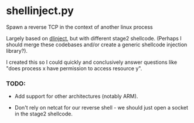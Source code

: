 # shellinject.py
Spawn a reverse TCP in the context of another linux process

Largely based on [dlinject](https://github.com/DavidBuchanan314/dlinject/), but
with different stage2 shellcode. (Perhaps I should merge these codebases and/or
create a generic shellcode injection library?).

I created this so I could quickly and conclusively answer questions like "does
process x have permission to access resource y".

### TODO:

- Add support for other architectures (notably ARM).

- Don't rely on netcat for our reverse shell - we should just open a socket
in the stage2 shellcode.
